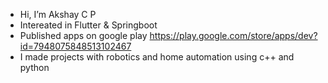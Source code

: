 - Hi, I’m Akshay C P
- Intereated in Flutter & Springboot
- Published apps on google play
 https://play.google.com/store/apps/dev?id=7948075848513102467
- I made projects with robotics and home automation using c++ and python

